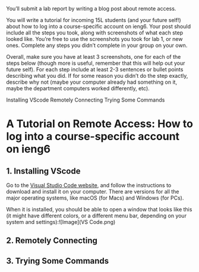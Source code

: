 You’ll submit a lab report by writing a blog post about remote access.

You will write a tutorial for incoming 15L students (and your future self!) about how to log into
a course-specific account on ieng6. Your post should include all the steps you took, along with
screenshots of what each step looked like. You’re free to use the screenshots you took for lab 1,
or new ones. Complete any steps you didn’t complete in your group on your own.

Overall, make sure you have at least 3 screenshots, one for each of the steps below (though more 
is useful, remember that this will help out your future self). For each step include at least 
2-3 sentences or bullet points describing what you did. If for some reason you didn’t do the 
step exactly, describe why not (maybe your computer already had something on it, maybe the 
department computers worked differently, etc).

Installing VScode
Remotely Connecting
Trying Some Commands

# A Tutorial on Remote Access: How to log into a course-specific account on ieng6
## 1. Installing VScode
Go to the [Visual Studio Code website](https://code.visualstudio.com/), and follow the instructions to download and install it on your computer. There are versions for all the major operating systems, like macOS (for Macs) and Windows (for PCs).

When it is installed, you should be able to open a window that looks like this (it might have different colors, or a different menu bar, depending on your system and settings):![Image](VS Code.png)
## 2. Remotely Connecting
## 3. Trying Some Commands
